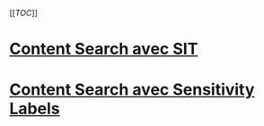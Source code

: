 [[_TOC_]]

# [Content Search avec SIT](/Data-Governance-&-Protection/Tips-and-tricks/Content-Search/Content-Search-avec-SIT)

# [Content Search avec Sensitivity Labels](/Data-Governance-&-Protection/Tips-and-tricks/Content-Search/Content-Search-avec-Sensitivity-Labels)